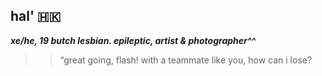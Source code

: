 ## hal' 🇭🇰

 ***xe/he, 19 butch lesbian. epileptic, artist & photographer^^***
  >> “great going, flash! with a teammate like you, how can i lose?
<!--mainly
**halbarry/halbarry** is a ✨ _special_ ✨ repository because its `README.md` (this file) appears on your GitHub profile.

Here are some ideas to get you started:

- 🔭 I’m currently working on ...
- 🌱 I’m currently learning ...
- 👯 I’m looking to collaborate on ...
- 🤔 I’m looking for help with ...
- 💬 Ask me about ...
- 📫 How to reach me: ...
- 😄 Pronouns: ...
- ⚡ Fun fact: ...
-->
